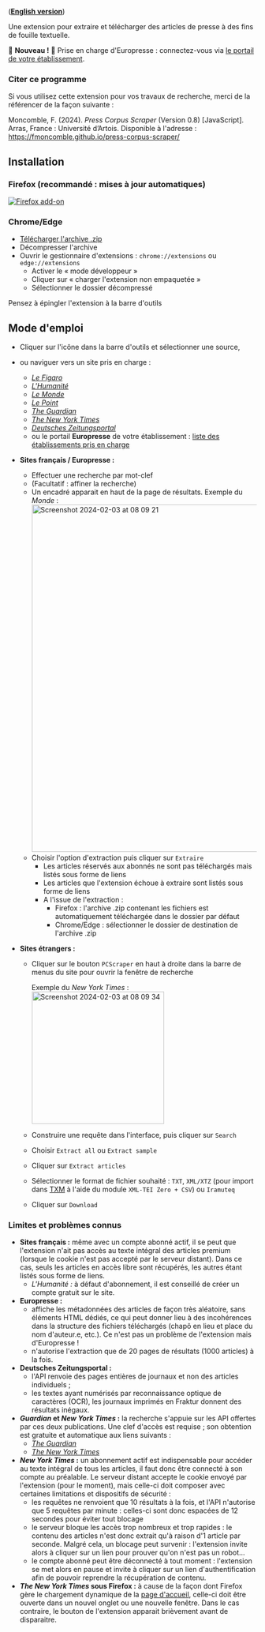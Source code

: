 ([**English version**](https://fmoncomble.github.io/press-corpus-scraper/README_EN.html))  

Une extension pour extraire et télécharger des articles de presse à des fins de fouille textuelle.  
  
🚨 **Nouveau !** 🚨 Prise en charge d'Europresse : connectez-vous via [le portail de votre établissement](europresse-list.md).
### Citer ce programme
Si vous utilisez cette extension pour vos travaux de recherche, merci de la référencer de la façon suivante :  
  
Moncomble, F. (2024). *Press Corpus Scraper* (Version 0.8) [JavaScript]. Arras, France : Université d’Artois. Disponible à l'adresse : https://fmoncomble.github.io/press-corpus-scraper/


## Installation
### Firefox (recommandé : mises à jour automatiques)
[![Firefox add-on](https://github.com/fmoncomble/Figaro_extractor/assets/59739627/e4df008e-1aac-46be-a216-e6304a65ba97)](https://github.com/fmoncomble/press-corpus-scraper/releases/latest/download/pcs.xpi)

### Chrome/Edge
- [Télécharger l'archive .zip](https://github.com/fmoncomble/press-corpus-scraper/releases/latest/download/pcs.zip)
- Décompresser l'archive
- Ouvrir le gestionnaire d'extensions : `chrome://extensions` ou `edge://extensions`
  - Activer le « mode développeur »
  - Cliquer sur « charger l'extension non empaquetée »
  - Sélectionner le dossier décompressé
  
Pensez à épingler l'extension à la barre d'outils
 
## Mode d'emploi
- Cliquer sur l'icône dans la barre d'outils et sélectionner une source,
- ou naviguer vers un site pris en charge :
    - [*Le Figaro*](https://recherche.lefigaro.fr/)
    - [*L'Humanité*](https://www.humanite.fr/)
    - [*Le Monde*](https://www.lemonde.fr/recherche/)
    - [*Le Point*](https://www.lepoint.fr/recherche/index.php)
    - [*The Guardian*](https://www.theguardian.com/)
    - [*The New York Times*](https://www.nytimes.com/)
    - [*Deutsches Zeitungsportal*](https://www.deutsche-digitale-bibliothek.de/newspaper)
    - ou le portail **Europresse** de votre établissement : [liste des établissements pris en charge](europresse-list.md)
- **Sites français / Europresse :**
    - Effectuer une recherche par mot-clef
    - (Facultatif : affiner la recherche)
    - Un encadré apparait en haut de la page de résultats. Exemple du *Monde* :
      <img width="704" alt="Screenshot 2024-02-03 at 08 09 21" src="https://github.com/fmoncomble/press-corpus-scraper/assets/59739627/07b0a58a-1730-4652-9eff-f2d010a0a9ec"> 
    - Choisir l'option d'extraction puis cliquer sur `Extraire`
      - Les articles réservés aux abonnés ne sont pas téléchargés mais listés sous forme de liens
      - Les articles que l'extension échoue à extraire sont listés sous forme de liens 
      - A l'issue de l'extraction :
        - Firefox : l'archive .zip contenant les fichiers est automatiquement téléchargée dans le dossier par défaut
        - Chrome/Edge : sélectionner le dossier de destination de l'archive .zip

- **Sites étrangers :**
    - Cliquer sur le bouton `PCScraper` en haut à droite dans la barre de menus du site pour ouvrir la fenêtre de recherche  
        
      Exemple du *New York Times* :  
      <img width="268" alt="Screenshot 2024-02-03 at 08 09 34" src="https://github.com/fmoncomble/press-corpus-scraper/assets/59739627/9c2a975d-6933-4489-970e-6d34bc1015c0">  
        
    - Construire une requête dans l'interface, puis cliquer sur `Search`
    - Choisir `Extract all` ou `Extract sample`
    - Cliquer sur `Extract articles`
    - Sélectionner le format de fichier souhaité : `TXT`, `XML/XTZ` (pour import dans [TXM](https://txm.gitpages.huma-num.fr/textometrie/) à l'aide du module `XML-TEI Zero + CSV`) ou `Iramuteq`
    - Cliquer sur `Download`
  
### Limites et problèmes connus
- **Sites français :** même avec un compte abonné actif, il se peut que l'extension n'ait pas accès au texte intégral des articles premium (lorsque le cookie n'est pas accepté par le serveur distant). Dans ce cas, seuls les articles en accès libre sont récupérés, les autres étant listés sous forme de liens.
    - *L'Humanité :* à défaut d'abonnement, il est conseillé de créer un compte gratuit sur le site.
- **Europresse :** 
    - affiche les métadonnées des articles de façon très aléatoire, sans éléments HTML dédiés, ce qui peut donner lieu à des incohérences dans la structure des fichiers téléchargés (chapô en lieu et place du nom d'auteur.e, etc.). Ce n'est pas un problème de l'extension mais d'Europresse !
    - n'autorise l'extraction que de 20 pages de résultats (1000 articles) à la fois.
- **Deutsches Zeitungsportal :** 
    - l'API renvoie des pages entières de journaux et non des articles individuels ;
    - les textes ayant numérisés par reconnaissance optique de caractères (OCR), les journaux imprimés en Fraktur donnent des résultats inégaux.
- ***Guardian* et *New York Times* :** la recherche s'appuie sur les API offertes par ces deux publications. Une clef d'accès est requise ; son obtention est gratuite et automatique aux liens suivants :
    - [*The Guardian*](https://bonobo.capi.gutools.co.uk/register/developer)
    - [*The New York Times*](https://developer.nytimes.com/get-started)
- ***New York Times* :** un abonnement actif est indispensable pour accéder au texte intégral de tous les articles, il faut donc être connecté à son compte au préalable. Le serveur distant accepte le cookie envoyé par l'extension (pour le moment), mais celle-ci doit composer avec certaines limitations et dispositifs de sécurité :
    - les requêtes ne renvoient que 10 résultats à la fois, et l'API n'autorise que 5 requêtes par minute : celles-ci sont donc espacées de 12 secondes pour éviter tout blocage
    - le serveur bloque les accès trop nombreux et trop rapides : le contenu des articles n'est donc extrait qu'à raison d'1 article par seconde. Malgré cela, un blocage peut survenir : l'extension invite alors à cliquer sur un lien pour prouver qu'on n'est pas un robot...
    - le compte abonné peut être déconnecté à tout moment : l'extension se met alors en pause et invite à cliquer sur un lien d'authentification afin de pouvoir reprendre la récupération de contenu.
- ***The New York Times* sous Firefox :** à cause de la façon dont Firefox gère le chargement dynamique de la [page d'accueil](https://www.nytimes.com), celle-ci doit être ouverte dans un nouvel onglet ou une nouvelle fenêtre. Dans le cas contraire, le bouton de l'extension apparait brièvement avant de disparaitre.

